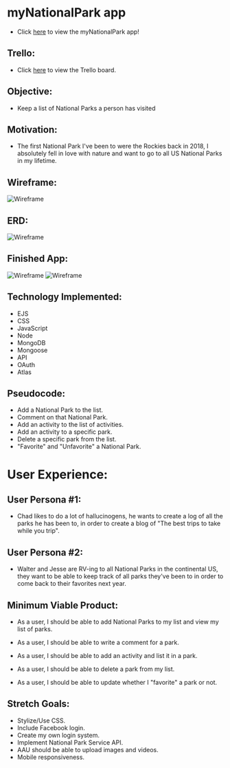 # myNationalPark app

* Click [here](https://fathomless-shore-44634.herokuapp.com/) to view the myNationalPark app!

## Trello:

* Click [here](https://trello.com/b/Btldndoy/mynationalparkapp) to view the Trello board.

## Objective:

* Keep a list of National Parks a person has visited  

## Motivation: 

* The first National Park I've been to were the Rockies back in 2018, I absolutely fell in love with nature and want to go to all US National Parks in my lifetime. 

## Wireframe:

![Wireframe](https://i.imgur.com/U96BqSQ.jpg)

## ERD:

![Wireframe](https://imgur.com/FubU8Sd.jpg)

## Finished App:

![Wireframe](https://imgur.com/nbCQHKK.jpg)
![Wireframe](https://imgur.com/o4PMnO5.jpg)

## Technology Implemented:

* EJS
* CSS
* JavaScript
* Node
* MongoDB
* Mongoose
* API
* OAuth
* Atlas


## Pseudocode:

* Add a National Park to the list.
* Comment on that National Park.
* Add an activity to the list of activities.
* Add an activity to a specific park.
* Delete a specific park from the list.
* "Favorite" and "Unfavorite" a National Park.

# User Experience:

## User Persona #1:

* Chad likes to do a lot of hallucinogens, he wants to create a log of all the parks he has been to, in order to create a blog of "The best trips to take while you trip".

## User Persona #2:

* Walter and Jesse are RV-ing to all National Parks in the continental US, they want to be able to keep track of all parks they've been to in order to come back to their favorites next year.

## Minimum Viable Product:

* As a user, I should be able to add National Parks to my list and view my list of parks. 
* As a user, I should be able to write a comment for a park.
* As a user, I should be able to add an activity and list it in a park.

* As a user, I should be able to delete a park from my list.
* As a user, I should be able to update whether I "favorite" a park or not. 

## Stretch Goals:

* Stylize/Use CSS.
* Include Facebook login.
* Create my own login system.
* Implement National Park Service API.
* AAU should be able to upload images and videos.
* Mobile responsiveness. 